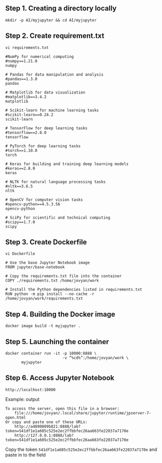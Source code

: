 ## Step 1. Creating a directory locally

```
mkdir -p AI/myjupyter && cd AI/myjupyter
```

## Step 2. Create requirement.txt

```
vi requirements.txt
```

```
#NumPy for numerical computing
#numpy==1.21.0
numpy

# Pandas for data manipulation and analysis
#pandas==1.3.0
pandas

# Matplotlib for data visualization
#matplotlib==3.4.2
matplotlib

# Scikit-learn for machine learning tasks
#scikit-learn==0.24.2
scikit-learn

# TensorFlow for deep learning tasks
#tensorflow==2.8.0
tensorflow

# PyTorch for deep learning tasks
#torch==1.10.0
torch

# Keras for building and training deep learning models
#keras==2.8.0
keras

# NLTK for natural language processing tasks
#nltk==3.6.5
nltk

# OpenCV for computer vision tasks
#opencv-python==4.5.3.56
opencv-python

# SciPy for scientific and technical computing
#scipy==1.7.0
scipy
```

## Step 3. Create Dockerfile

```
vi Dockerfile
```

```
# Use the base Jupyter Notebook image
FROM jupyter/base-notebook

# Copy the requirements.txt file into the container
COPY ./requirements.txt /home/jovyan/work

# Install the Python dependencies listed in requirements.txt
RUN python -m pip install --no-cache -r /home/jovyan/work/requirements.txt
```
## Step 4. Building the Docker image

```
docker image build -t myjupyter .
```

## Step 5. Launching the container

```
docker container run -it -p 10000:8888 \
                         -v “%cd%”:/home/jovyan/work \
       myjupyter
```

## Step 6. Access Jupyter Notebook

```
http://localhost:10000
```

Example: output
    
    To access the server, open this file in a browser:
        file:///home/jovyan/.local/share/jupyter/runtime/jpserver-7-open.html
    Or copy and paste one of these URLs:
        http://a4890809b821:8888/lab?token=541df1e1a605c525e2ec2ffbbfec26aa663fe22037a7170e
        http://127.0.0.1:8888/lab?token=541df1e1a605c525e2ec2ffbbfec26aa663fe22037a7170e

Copy the token `541df1e1a605c525e2ec2ffbbfec26aa663fe22037a7170e` and paste in to the field
